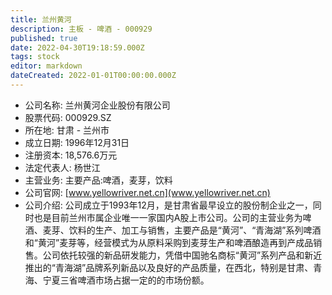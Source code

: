 ```yaml
---
title: 兰州黄河
description: 主板 - 啤酒 - 000929
published: true
date: 2022-04-30T19:18:59.000Z
tags: stock
editor: markdown
dateCreated: 2022-01-01T00:00:00.000Z
---
```


- 公司名称: 兰州黄河企业股份有限公司
- 股票代码: 000929.SZ
- 所在地: 甘肃 - 兰州市
- 成立日期: 1996年12月31日
- 注册资本: 18,576.6万元
- 法定代表人: 杨世江
- 主营业务: 主要产品:啤酒，麦芽，饮料
- 公司官网: [www.yellowriver.net.cn](www.yellowriver.net.cn)
- 公司介绍: 公司成立于1993年12月，是甘肃省最早设立的股份制企业之一，同时也是目前兰州市属企业唯一一家国内A股上市公司。公司的主营业务为啤酒、麦芽、饮料的生产、加工与销售，主要产品是“黄河”、“青海湖”系列啤酒和“黄河”麦芽等，经营模式为从原料采购到麦芽生产和啤酒酿造再到产成品销售。公司依托较强的新品研发能力，凭借中国驰名商标“黄河”系列产品和新近推出的“青海湖”品牌系列新品以及良好的产品质量，在西北，特别是甘肃、青海、宁夏三省啤酒市场占据一定的的市场份额。


